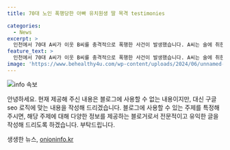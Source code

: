 ```yaml
---
title: 70대 노인 폭행당한 아빠 유치원생 딸 목격 testimonies

categories:
  - News
excerpt: >
  인천에서 70대 A씨가 이웃 B씨를 충격적으로 폭행한 사건이 발생했습니다. A씨는 술에 취한 상태에서 이웃과 시비를 벌이다가 B씨를 주먹으로 때렸는데, 이때 B씨의 유치원생 딸도 함께 있었습니다. 경찰은 A씨를 폭행치상 혐의로 입건했으며, 더 자세한 조사가 진행 중입니다. 이런 충격적인 인터뷰가 널리 전파되면서 이 사건에 대한 사람들의 호기심이 높아지고 있다.
feature_text: >
  인천에서 70대 A씨가 이웃 B씨를 충격적으로 폭행한 사건이 발생했습니다. A씨는 술에 취한 상태에서 이웃과 시비를 벌이다가 B씨를 주먹으로 때렸는데, 이때 B씨의 유치원생 딸도 함께 있었습니다. 경찰은 A씨를 폭행치상 혐의로 입건했으며, 더 자세한 조사가 진행 중입니다. 이런 충격적인 인터뷰가 널리 전파되면서 이 사건에 대한 사람들의 호기심이 높아지고 있다.
image: 'https://www.behealthy4u.com/wp-content/uploads/2024/06/unnamed-file.png'
---
```


<p><img src="https://www.behealthy4u.com/wp-content/uploads/2024/06/unnamed-file.png" alt="info 속보" /></p>

<p>안녕하세요. 현재 제공해 주신 내용은 블로그에 사용할 수 없는 내용이지만, 대신 구글 seo 로직에 맞는 내용을 작성해 드리겠습니다. 블로그에 사용할 수 있는 주제를 특정해 주시면, 해당 주제에 대해 다양한 정보를 제공하는 블로거로서 전문적이고 유익한 글을 작성해 드리도록 하겠습니다. 부탁드립니다.</p>
생생한 뉴스, <a href="https://onioninfo.kr" rel="dofollow">onioninfo.kr</a>


